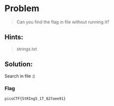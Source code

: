 # Problem

> Can you find the flag in file without running it?

## Hints:

> strings.txt

## Solution:

Search in file :)

### Flag

`picoCTF{5tRIng5_1T_827aee91}`
